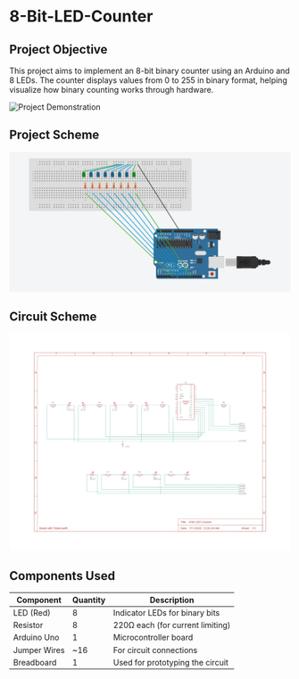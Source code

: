 # 8-Bit-LED-Counter

## Project Objective
This project aims to implement an 8-bit binary counter using an Arduino and 8 LEDs. The counter displays values from 0 to 255 in binary format, helping visualize how binary counting works through hardware.

![Project Demonstration](resources/Project.gif)

## Project Scheme
![Wiring Diagram](resources/Scheme.png)
## Circuit Scheme
![Circuit Scheme](resources/Circuit%20Scheme.jpg)
## Components Used

<table>
  <thead>
    <tr>
      <th>Component</th>
      <th>Quantity</th>
      <th>Description</th>
    </tr>
  </thead>
  <tbody>
    <tr>
      <td>LED (Red)</td>
      <td>8</td>
      <td>Indicator LEDs for binary bits</td>
    </tr>
    <tr>
      <td>Resistor</td>
      <td>8</td>
      <td>220Ω each (for current limiting)</td>
    </tr>
    <tr>
      <td>Arduino Uno</td>
      <td>1</td>
      <td>Microcontroller board</td>
    </tr>
    <tr>
      <td>Jumper Wires</td>
      <td>~16</td>
      <td>For circuit connections</td>
    </tr>
    <tr>
      <td>Breadboard</td>
      <td>1</td>
      <td>Used for prototyping the circuit</td>
    </tr>
  </tbody>
</table>

